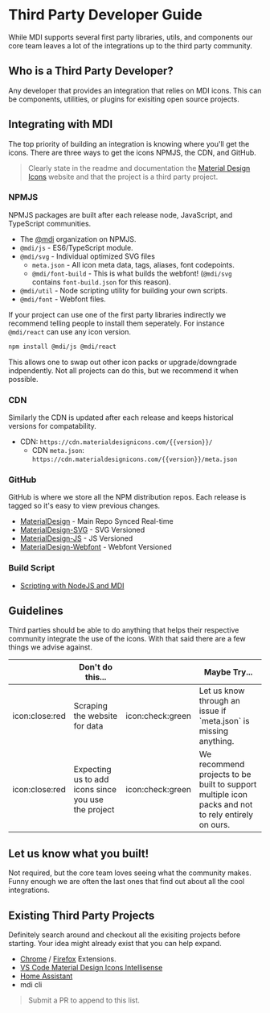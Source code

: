 # Third Party Developer Guide

While MDI supports several first party libraries, utils, and components our core team leaves a lot of the integrations up to the third party community.

## Who is a Third Party Developer?

Any developer that provides an integration that relies on MDI icons. This can be components, utilities, or plugins for exisiting open source projects.

## Integrating with MDI

The top priority of building an integration is knowing where you'll get the icons. There are three ways to get the icons NPMJS, the CDN, and GitHub.

> Clearly state in the readme and documentation the [Material Design Icons](https://materialdesignicons.com) website and that the project is a third party project.

### NPMJS

NPMJS packages are built after each release node, JavaScript, and TypeScript communities.

- The [@mdi](https://www.npmjs.com/org/mdi) organization on NPMJS.
- `@mdi/js` - ES6/TypeScript module.
- `@mdi/svg` - Individual optimized SVG files
  - `meta.json` - All icon meta data, tags, aliases, font codepoints.
  - `@mdi/font-build` - This is what builds the webfont! (`@mdi/svg` contains `font-build.json` for this reason).
- `@mdi/util` - Node scripting utility for building your own scripts.
- `@mdi/font` - Webfont files.

If your project can use one of the first party libraries indirectly we recommend telling people to install them seperately. For instance `@mdi/react` can use any icon version.

```bash
npm install @mdi/js @mdi/react
```

This allows one to swap out other icon packs or upgrade/downgrade indpendently. Not all projects can do this, but we recommend it when possible.

###  CDN

Similarly the CDN is updated after each release and keeps historical versions for compatability.

- CDN: `https://cdn.materialdesignicons.com/{{version}}/`
  - CDN `meta.json`: `https://cdn.materialdesignicons.com/{{version}}/meta.json`

### GitHub

GitHub is where we store all the NPM distribution repos. Each release is tagged so it's easy to view previous changes.

- [MaterialDesign](https://github.com/Templarian/MaterialDesign) - Main Repo Synced Real-time
- [MaterialDesign-SVG](https://github.com/Templarian/MaterialDesign-SVG) - SVG Versioned
- [MaterialDesign-JS](https://github.com/Templarian/MaterialDesign-JS) - JS Versioned
- [MaterialDesign-Webfont](https://github.com/Templarian/MaterialDesign-Webfont) - Webfont Versioned

### Build Script

- [Scripting with NodeJS and MDI](http://templarian.com/2018/04/13/scripting-with-nodejs-and-material-design-icons/)

## Guidelines

Third parties should be able to do anything that helps their respective community integrate the use of the icons. With that said there are a few things we advise against.

<table>
<thead>
<tr>
<th style="width:1.5rem"></th>
<th>Don't do this...</th>
<th style="width:1.5rem"></th>
<th>Maybe Try...</th>
</tr>
</thead>
<tbody>
<tr>
<td>icon:close:red</td>
<td>Scraping the website for data</td>
<td>icon:check:green</td>
<td>Let us know through an issue if `meta.json` is missing anything.</td>
</tr>
<tr>
<td>icon:close:red</td>
<td>Expecting us to add icons since you use the project</td>
<td>icon:check:green</td>
<td>We recommend projects to be built to support multiple icon packs and not to rely entirely on ours.</td>
</tr>
</tbody>
</table>

## Let us know what you built!

Not required, but the core team loves seeing what the community makes. Funny enough we are often the last ones that find out about all the cool integrations.

## Existing Third Party Projects

Definitely search around and checkout all the exisiting projects before starting. Your idea might already exist that you can help expand.

- [Chrome](https://chrome.google.com/webstore/detail/materialdesignicons-picke/edjaedpifkihpjkcgknfokmibkoafhme) / [Firefox](https://addons.mozilla.org/en-US/firefox/addon/materialdesignicons-picker/) Extensions.
- [VS Code Material Design Icons Intellisense](https://marketplace.visualstudio.com/items?itemName=lukas-tr.materialdesignicons-intellisense)
- [Home Assistant](https://www.home-assistant.io/docs/configuration/customizing-devices/#icon)
- mdi cli

> Submit a PR to append to this list.
